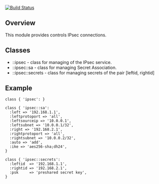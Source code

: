 [![Build Status](https://travis-ci.org/bibigon812/bibigon812-ipsec.svg?branch=master)](https://travis-ci.org/bibigon812/bibigon812-ipsec)

## Overview
This module provides controls IPsec connections.

## Classes
* ::ipsec - class for managing of the IPsec service.
* ::ipsec::sa - class for managing Secret Association.
* ::ipsec::secrets -  class for managing secrets of the pair [leftid, rightid]

## Example

```
class { 'ipsec': }

class { 'ipsec::sa':
  :left => '192.168.1.1',
  :leftprotoport => 'all',
  :leftsourceip => '10.0.0.1',
  :leftsubnet => '10.0.0.1/32',
  :right => '192.168.2.1',
  :rightprotoport => 'all',
  :rightsubnet => '10.0.0.2/32',
  :auto => 'add',
  :ike => 'aes256-sha;dh24',
}

class { 'ipsec::secrets':
  :leftid  => '192.168.1.1',
  :rightid => '192.168.2.1',
  :psk     => 'preshared secret key',
}
```
